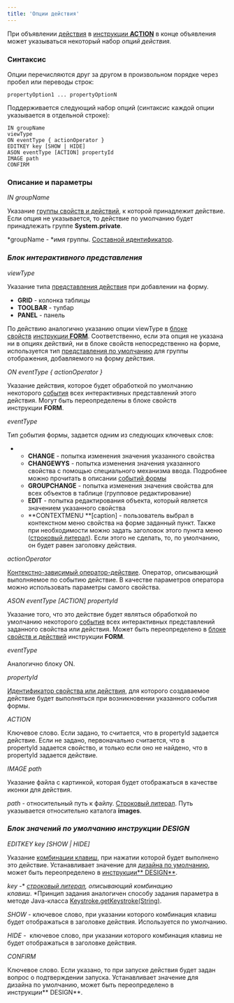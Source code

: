 ```yaml
---
title: 'Опции действия'
---
```


При объявлении [действия](Actions.md) в [инструкции **ACTION**](ACTION_instruction.md) в конце объявления может указываться некоторый набор *опций действия.* 

### Синтаксис

Опции перечисляются друг за другом в произвольном порядке через пробел или переводы строк:

    propertyOption1 ... propertyOptionN

Поддерживается следующий набор опций (синтаксис каждой опции указывается в отдельной строке):

    IN groupName
    viewType
    ON eventType { actionOperator }
    EDITKEY key [SHOW | HIDE]
    ASON eventType [ACTION] propertyId
    IMAGE path
    CONFIRM

### Описание и параметры

*IN groupName*

Указание [группы свойств и действий](Groups_of_properties_and_actions.md), к которой принадлежит действие. Если опция не указывается, то действие по умолчанию будет принадлежать группе **System.private**.

*groupName - *имя группы. [Составной идентификатор](IDs.md#cid-broken).

### *Блок интерактивного представления*

*viewType*

Указание типа [представления действия](Interactive_view.md#property) при добавлении на форму.

-   **GRID** - колонка таблицы
-   **TOOLBAR** - тулбар
-   **PANEL** - панель

По действию аналогично указанию опции viewType в [блоке свойств](Properties_and_actions_block.md) [инструкции **FORM**](FORM_instruction.md). Соответственно, если эта опция не указана ни в опциях действий, ни в блоке свойств непосредственно на форме, используется тип [представления по умолчанию](Interactive_view.md#defaultPropertyView-broken) для группы отображения, добавляемого на форму действия.

*ON eventType { actionOperator }*

Указание действия, которое будет обработкой по умолчанию некоторого [события](Form_events.md) всех интерактивных представлений этого действия. Могут быть переопределены в блоке свойств инструкции **FORM**.

*eventType*

Тип [с](Form_events.md)обытия формы, задается одним из следующих ключевых слов:

-   -   **CHANGE** - попытка изменения значения указанного свойства
    -   **CHANGEWYS** - попытка изменения значения указанного свойства с помощью специального механизма ввода. Подробнее можно прочитать в описании [событий формы](Form_events.md) 
    -   **GROUPCHANGE** - попытка изменения значения свойства для всех объектов в таблице (групповое редактирование)
    -   **EDIT** - попытка редактирования объекта, который является значением указанного свойства
    -   **CONTEXTMENU **\[caption\] - пользователь выбрал в контекстном меню свойства на форме заданный пункт. Также при необходимости можно задать заголовок этого пункта меню ([строковый литерал](Literals.md#strliteral-broken)). Если этого не сделать, то, по умолчанию, он будет равен заголовку действия.

*actionOperator*

[Контекстно-зависимый оператор-действие](Action_operator.md). Оператор, описывающий выполняемое по событию действие. В качестве параметров оператора можно использовать параметры самого свойства.

*ASON eventType \[ACTION\] propertyId*

Указание того, что это действие будет являться обработкой по умолчанию некоторого [события](Form_events.md) всех интерактивных представлений заданного свойства или действия. Может быть переопределено в [блоке свойств и действий](Properties_and_actions_block.md) инструкции **FORM**. 

*eventType*

Аналогично блоку ON.

*propertyId*

[Идентификатор свойства или действия](IDs.md#propertyid-broken), для которого создаваемое действие будет выполняться при возникновении указанного события формы.

*ACTION*

Ключевое слово. Если задано, то считается, что в propertyId задается действие. Если не задано, первоначально считается, что в propertyId задается свойство, и только если оно не найдено, что в propertyId задается действие.

*IMAGE path*

Указание файла с картинкой, которая будет отображаться в качестве иконки для действия.

*path* - относительный путь к файлу. [Строковый литерал](Literals.md#strliteral-broken). Путь указывается относительно каталога **images**.

### *Блок значений по умолчанию инструкции DESIGN*

*EDITKEY key \[SHOW | HIDE\]*

Указание [комбинации клавиш](Form_events.md#keyboard-broken), при нажатии которой будет выполнено это действие. Устанавливает значение для [дизайна по умолчанию](Form_design.md#defaultDesign), может быть переопределено в [инструкции** DESIGN**](DESIGN_instruction.md).

*key* -* *[строковый литерал](Literals.md#strliteral-broken), описывающий комбинацию клавиш*. *Принцип задания аналогичен способу задания параметра в методе Java-класса [Keystroke.getKeystroke(String)](http://docs.oracle.com/javase/7/docs/api/javax/swing/KeyStroke.html#getKeyStroke(java.lang.String)).

*SHOW* - ключевое слово, при указании которого комбинация клавиш будет отображаться в заголовке действия. Используется по умолчанию.

*HIDE* -  ключевое слово, при указании которого комбинация клавиш не будет отображаться в заголовке действия. 

*CONFIRM*

Ключевое слово. Если указано, то при запуске действия будет задан вопрос о подтверждении запуска. Устанавливает значение для дизайна по умолчанию, может быть переопределено в инструкции** DESIGN**.

  
